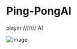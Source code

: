 # Ping-PongAI
player /////// AI

![image](https://user-images.githubusercontent.com/75546186/173314410-2934f880-0ef2-430d-875d-4cee1bf24ad0.png)
